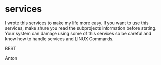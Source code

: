 # services
I wrote this services to make my life more easy. If you want to use this services, make shure you read the subprojects information before stating. Your system can damage using some of this services so be careful and know how to handle services and LINUX Commands.

BEST

Anton